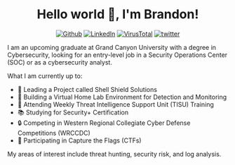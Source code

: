<h1 align = "center"> Hello  world 👋, I'm Brandon!</h1>

<p style="text-align:center"> <a href="https://github.com/Fazqix" target="_blank"><img alt="Github"
src="https://img.shields.io/badge/GitHub-black?&style=flat&logo=Github&logoColor=white" /></a>
<a href="https://www.linkedin.com/in/brandon-hollas/" target="_blank"><img alt="LinkedIn"
src="https://img.shields.io/badge/Linkedin-white?&style=flat&logo=linkedin&logoColor=blue" /></a>
<a href="https://www.virustotal.com/gui/user/Fazqix" target="_blank"><img alt="VirusTotal"
src="https://img.shields.io/badge/VirusTotal-white?&style=flat&logo=virustotal&logoColor=blue" /></a>
<a href="https://twitter.com/Fazqix" target="_blank"><img alt="twitter"
src="https://img.shields.io/badge/Twitter-white?&style=flat&logo=twitter&logoColor=blue" /></a>

I am an upcoming graduate at Grand Canyon University with a degree in Cybersecurity, looking for an entry-level job in a Security Operations Center (SOC) or as a cybersecurity analyst. 

What I am currently up to:
- 📣  Leading a Project called Shell Shield Solutions
- 🔨  Building a Virtual Home Lab Environment for Detection and Monitoring
- 🔎  Attending Weekly Threat Intelligence Support Unit (TISU) Training
- 📚  Studying for Security+ Certification
- 🔒  Competing in Western Regional Collegiate Cyber Defense Competitions (WRCCDC)
- 🚩  Participating in Capture the Flags (CTFs)

My areas of interest include threat hunting, security risk, and log analysis.
